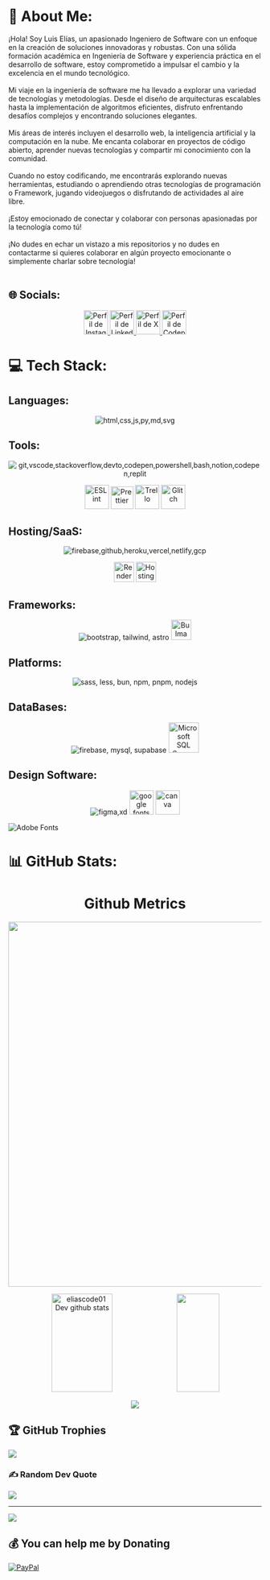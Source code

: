 # 🚀 About Me:
¡Hola! Soy Luis Elías, un apasionado Ingeniero de Software con un enfoque en la creación de soluciones innovadoras y robustas. Con una sólida formación académica en Ingeniería de Software y experiencia práctica en el desarrollo de software, estoy comprometido a impulsar el cambio y la excelencia en el mundo tecnológico.<br><br>Mi viaje en la ingeniería de software me ha llevado a explorar una variedad de tecnologías y metodologías. Desde el diseño de arquitecturas escalables hasta la implementación de algoritmos eficientes, disfruto enfrentando desafíos complejos y encontrando soluciones elegantes.<br><br>Mis áreas de interés incluyen el desarrollo web, la inteligencia artificial y la computación en la nube. Me encanta colaborar en proyectos de código abierto, aprender nuevas tecnologías y compartir mi conocimiento con la comunidad.<br><br>Cuando no estoy codificando, me encontrarás explorando nuevas herramientas, estudiando o aprendiendo otras tecnologías de programación o Framework, jugando videojuegos o disfrutando de actividades al aire libre.<br><br>¡Estoy emocionado de conectar y colaborar con personas apasionadas por la tecnología como tú!<br><br>¡No dudes en echar un vistazo a mis repositorios y no dudes en contactarme si quieres colaborar en algún proyecto emocionante o simplemente charlar sobre tecnología!<br><br>


## 🌐 Socials:

<p align="center">
  <a href="https://instagram.com/eliascode_">
    <img src="https://www.svgrepo.com/show/452229/instagram-1.svg" alta="Instagram" width="48" title="Perfil de Instagram" />
  </a>
  <a href="https://linkedin.com/in/eliasdev06">
    <img src="https://cdn.worldvectorlogo.com/logos/linkedin-icon-2.svg" alta="LinkedIn" width="48" title="Perfil de LinkedIn" />
  </a>
  <a href="https://x.com/eliascode_"">
    <img src="https://img.freepik.com/vector-gratis/nuevo-diseno-icono-x-logotipo-twitter-2023_1017-45418.jpg?t=st=1713195348~exp=1713198948~hmac=d0ded80e6a29a29b44ce691079c0d83f5f8853f1c5d2ff52da2bb4d251c90490&w=740" alta="X" width="48" title="Perfil de X" />
  </a>
  <a href="https://codepen.io/eliascode_">
    <img src="https://cdn.icon-icons.com/icons2/1996/PNG/512/code_codepen_coding_development_program_programming_icon_123266.png" alta="Codepen" width="48" title="Perfil de Codepen" />
  </a>
</p> 

# 💻 Tech Stack:

## Languages:

<p align="center">  
  <img src="https://skillicons.dev/icons?i=html,css,js,py,md,svg" alt="html,css,js,py,md,svg" />
</p>

## Tools:

<p align="center">  
  <img src="https://skillicons.dev/icons?i=git,vscode,stackoverflow,devto,codepen,powershell,bash,notion,codepen,replit" alt="git,vscode,stackoverflow,devto,codepen,powershell,bash,notion,codepen,replit" />
</p>
<p align="center">  
  <img src="https://cdn.worldvectorlogo.com/logos/eslint-1.svg" width="48"  title="ESLint">
  <img src="https://cdn.worldvectorlogo.com/logos/prettier-1.svg" width="45"  title="Prettier">
  <img src="https://cdn.worldvectorlogo.com/logos/trello.svg" width="48"  title="Trello">
  <img src="https://cdn.icon-icons.com/icons2/2699/PNG/512/glitch_logo_icon_170085.png" width="48"  title="Glitch">
</p>

## Hosting/SaaS:

<p align="center">  
  <img src="https://skillicons.dev/icons?i=firebase,github,heroku,vercel,netlify,gcp" alt="firebase,github,heroku,vercel,netlify,gcp" title="firebase,github,heroku,vercel,netlify,gcp" />
</p>
<p align="center"> 
  <img src="https://cdn.icon-icons.com/icons2/3914/PNG/512/render_logo_icon_248664.png" width="40"  title="Render" />
  <img src="https://cdn.worldvectorlogo.com/logos/hostinger.svg" width="40"  title="Hostinger" />
</p>

## Frameworks:

<p align="center">  
  <img src="https://skillicons.dev/icons?i=bootstrap,tailwind,astro" alt="bootstrap, tailwind, astro" title="bootstrap, tailwind, astro" />
  <img src="https://cdn.worldvectorlogo.com/logos/bulma.svg" width="40" title="Bulma" /> 
</p>

## Platforms:

<p align="center">  
  <img src="https://skillicons.dev/icons?i=sass,less,bun,npm,pnpm,nodejs" alt="sass, less, bun, npm, pnpm, nodejs" title="sass, less, bun, npm, pnpm, nodejs" />
</p>

## DataBases:

<p align="center">  
  <img src="https://skillicons.dev/icons?i=firebase,mysql,supabase" alt="firebase, mysql, supabase" title="firebase, mysql, supabase" />
  <img src="https://cdn.worldvectorlogo.com/logos/microsoft-sql-server-1.svg" width="60" title="Microsoft SQL Server"> 
</p>

## Design Software:

<p align="center">  
  <img src="https://skillicons.dev/icons?i=figma,xd" alt="figma,xd" title="figma, xd" />
  <img src="https://cdn.worldvectorlogo.com/logos/google-fonts-2021-2.svg" width="48" alt="google fonts" title="Google Fonts">
  <img src="https://svgl.vercel.app/library/canva.svg" width="48" alt="canva" title="Canva">  
</p>

![Adobe Fonts](https://img.shields.io/badge/Adobe%20Fonts-000B1D.svg?style=for-the-badge&logo=Adobe%20Fonts&logoColor=white) 

# 📊 GitHub Stats:

<h1 align="center">Github Metrics </h1>
<p align="center">
<img width="725em" src="https://github-profile-summary-cards.vercel.app/api/cards/profile-details?username=eliascode01&theme=github_dark" />
</p>

<div align="center">  
  <img width="49%" height="195px" src="https://github-readme-stats.vercel.app/api?username=eliascode01&show_icons=true&count_private=true&hide_border=true&title_color=02D9F7FF&icon_color=02D9F7FF&text_color=c9d1d9&bg_color=0d1117" alt="eliascode01 Dev github stats" /> 
  
  <img width="41%" height="195px" src="https://github-readme-stats.vercel.app/api/top-langs/?username=eliascode01&layout=compact&hide_border=true&title_color=02D9F7FF&text_color=02D9F7FF&bg_color=0d1117" />
</div> 

<p align="center">
 <img  src="https://github-readme-streak-stats.herokuapp.com?user=eliascode01&theme=tokyonight_duo&hide_border=true"
</p>

## 🏆 GitHub Trophies
![](https://github-profile-trophy.vercel.app/?username=eliascode01&theme=darkhub&no-frame=true&no-bg=false&margin-w=4)

### ✍️ Random Dev Quote
![](https://quotes-github-readme.vercel.app/api?type=horizontal&theme=radical)


---
[![](https://visitcount.itsvg.in/api?id=eliascode01&icon=2&color=1)](https://visitcount.itsvg.in)

## 💰 You can help me by Donating
[![PayPal](https://img.shields.io/badge/PayPal-00457C?style=for-the-badge&logo=paypal&logoColor=white)](https://paypal.me/LuisElias) 

  
<!-- Proudly created with GPRM ( https://gprm.itsvg.in ) -->

